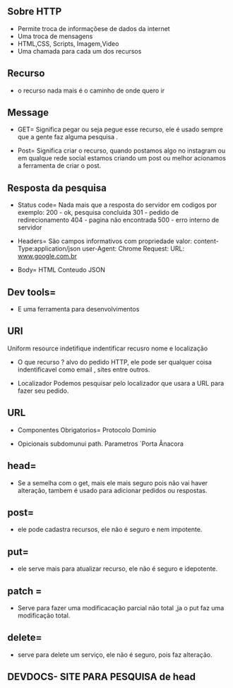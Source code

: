 ## Sobre HTTP
* Permite troca de informaçõese de dados da internet
* Uma troca de mensagens 
* HTML,CSS, Scripts, Imagem,Video
* Uma chamada para cada um dos recursos

## Recurso
* o recurso nada mais é o caminho de onde quero ir 


## Message 
* GET=
   Significa pegar ou seja pegue esse recurso, ele é usado sempre que a gente faz alguma pesquisa .

* Post=
    Significa criar o recurso, quando postamos algo no instagram ou em qualque rede social estamos criando um post ou melhor acionamos a ferramenta de criar o post.

## Resposta da pesquisa
* Status code=
    Nada mais que a resposta do servidor em codigos por exemplo:
     200 - ok, pesquisa concluida
    301 - pedido de redirecionamento
    404 - pagina não encontrada
    500 - erro interno de servidor

* Headers=
  São campos informativos com propriedade valor:
     content-Type:application/json
    user-Agent: Chrome
    Request: URL: www.google.com.br

* Body=
  HTML
  Conteudo
  JSON
    
## Dev tools=
* E uma ferramenta para desenvolvimentos

## URI 
  Uniform resource indetifique
    indentificar recusro
    nome e localização
    
* O que recurso ?
  alvo do pedido HTTP, ele pode ser qualquer coisa indentificavel como email , sites entre outros.

* Localizador
   Podemos pesquisar pelo localizador que usara a URL para fazer seu pedido.

## URL 
  * Componentes
    Obrigatorios=
        Protocolo
        Dominio

  * Opicionais
      subdomunui
      path.
      Parametros
      `Porta
      Ânacora

## head=
* Se a semelha com o get, mais ele mais seguro pois não vai haver alteração, tambem é usado para adicionar pedidos ou respostas.

## post=
* ele pode cadastra recursos, ele não é seguro e nem impotente.





## put=
* ele serve mais para atualizar recurso, ele não é seguro e idepotente.

## patch = 
* Serve para fazer uma modificacação parcial  não total   ,ja o put faz uma modificação total.



## delete=
* serve para delete um serviço, ele não é seguro, pois faz alteração. 




## DEVDOCS- SITE PARA PESQUISA de head

